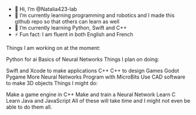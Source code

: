 - 👋 Hi, I’m @Natalia423-lab
- 👀 I’m currently learning programming and robotics and I made this github repo so that others can learn as well 
- 🌱 I’m currently learning Python, Swift and C++
- ⚡ Fun fact: I am fluent in both English and French 

Things I am working on at the moment:

Python for ai
Basics of Neural Networks
Things I plan on doing:

Swift and Xcode to make applications
C++
C++ to design Games
Godot
Pygame
More Neural Networks
Program with MicroBits
Use CAD software to make 3D objects
Things I might do:

Make a game engine in C++
Make and train a Neural Network
Learn C
Learn Java and JavaScript
All of these will take time and I might not even be able to do them all.
